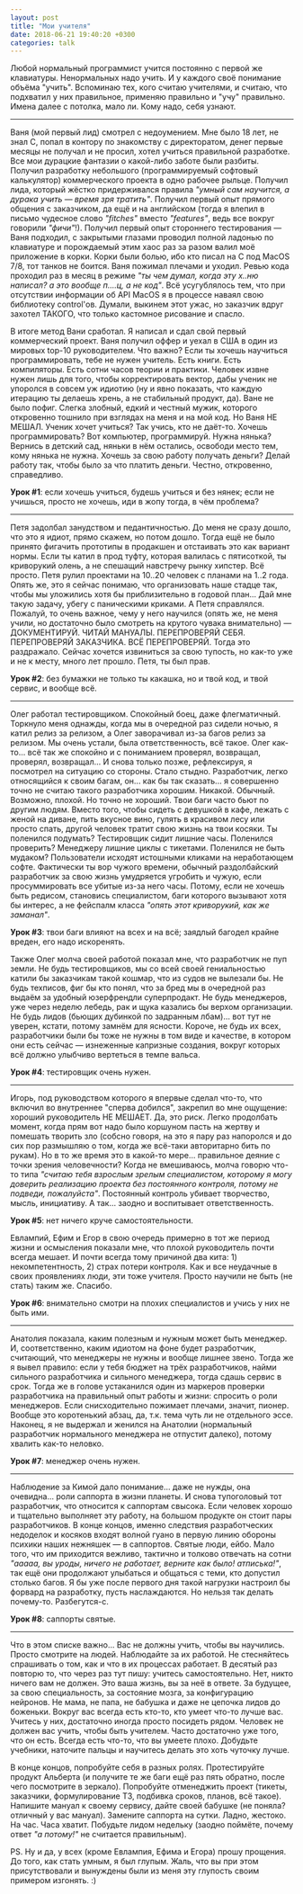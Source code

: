 ```yaml
---
layout: post
title: "Мои учителя"
date: 2018-06-21 19:40:20 +0300
categories: talk
---
```

Любой нормальный программист учится постоянно с первой же клавиатуры. Ненормальных надо учить. И у каждого своё понимание объёма "учить". Вспоминаю тех, кого считаю учителями, и считаю, что подхватил у них правильное, применяю правильно и "учу" правильно. Имена далее с потолка, мало ли. Кому надо, себя узнают.

---

Ваня (мой первый лид) смотрел с недоумением. Мне было 18 лет, не знал C, попал в контору по знакомству с директоратом, денег первые месяцы не получал и не просил, хотел учиться правильной разработке. Все мои дурацкие фантазии о какой-либо заботе были разбиты. Получил разработку небольшого (программируемый софтовый калькулятор) коммерческого проекта в одно рабочее рыльце. Получил лида, который жёстко придерживался правила *"умный сам научится, а дурака учить — время зря тратить"*. Получил первый опыт прямого общения с заказчиком, да ещё и на английском (тогда я влепил в письмо чудесное слово *"fitches"* вместо *"features"*, ведь все вокруг говорили *"фичи"*!). Получил первый опыт стороннего тестирования — Ваня подходил, с закрытыми глазами проводил полной ладонью по клавиатуре и порождаемый этим хаос раз за разом валил моё приложение в корки. Корки были болью, ибо кто писал на C под MacOS 7/8, тот танков не боится. Ваня пожимал плечами и уходил. Ревью кода проходил раз в месяц в режиме *"ты чем думал, когда эту х..ню написал? а это вообще п....ц, а не код"*. Всё усугублялось тем, что при отсутствии информации об API MacOS я в процессе наваял свою библиотеку control'ов. Думали, выкинем этот ужас, но заказчик вдруг захотел ТАКОГО, что только кастомное рисование и спасло.

В итоге метод Вани сработал. Я написал и сдал свой первый коммерческий проект. Ваня получил оффер и уехал в США в один из мировых top-10 руководителем. Что важно? Если ты хочешь научиться программировать, тебе не нужен учитель. Есть книги. Есть компиляторы. Есть сотни часов теории и практики. Человек извне нужен лишь для того, чтобы корректировать вектор, дабы ученик не упоролся в совсем уж идиотию (ну и явно показать, что каждую итерацию ты делаешь хрень, а не стабильный продукт, да). Ване не было пофиг. Слегка злобный, едкий и честный мужик, которого откровенно тошнило при взглядах на меня и на мой код. Но Ваня НЕ МЕШАЛ. Ученик хочет учиться? Так учись, кто не даёт-то. Хочешь программировать? Вот компьютер, программируй. Нужна нянька? Вернись в детский сад, няньки в нём остались, освободи место тем, кому нянька не нужна. Хочешь за свою работу получать деньги? Делай работу так, чтобы было за что платить деньги. Честно, откровенно, справедливо.

**Урок #1**: если хочешь учиться, будешь учиться и без нянек; если не учишься, просто не хочешь, иди в жопу тогда, в чём проблема?

---

Петя задолбал занудством и педантичностью. До меня не сразу дошло, что это я идиот, прямо скажем, но потом дошло. Тогда ещё не было принято фигачить прототипы в продакшен и отстаивать это как вариант нормы. Если ты катил в прод туфту, которая валилась с пятисоткой, ты криворукий олень, а не спешащий навстречу рынку хипстер. Всё просто. Петя рулил проектами на 10..20 человек с планами на 1..2 года. Опять же, это я сейчас понимаю, что организовать наше стадце так, чтобы мы уложились хотя бы приблизительно в годовой план... Дай мне такую задачу, убегу с паническими криками. А Петя справлялся. Пожалуй, то очень важное, чему у него научился (опять же, не меня учили, но достаточно было смотреть на крутого чувака внимательно) — ДОКУМЕНТИРУЙ. ЧИТАЙ МАНУАЛЫ. ПЕРЕПРОВЕРЯЙ СЕБЯ. ПЕРЕПРОВЕРЯЙ ЗАКАЗЧИКА. ВСЁ ПЕРЕПРОВЕРЯЙ. Тогда это раздражало. Сейчас хочется извиниться за свою тупость, но как-то уже и не к месту, много лет прошло. Петя, ты был прав.

**Урок #2**: без бумажки не только ты какашка, но и твой код, и твой сервис, и вообще всё.

---

Олег работал тестировщиком. Спокойный боец, даже флегматичный. Торкнуло меня однажды, когда мы в очередной раз сидели ночью, я катил релиз за релизом, а Олег заворачивал из-за багов релиз за релизом. Мы очень устали, была ответственность, всё такое. Олег как-то... всё так же спокойно и с пониманием проверял, возвращал, проверял, возвращал... И снова только позже, рефлексируя, я посмотрел на ситуацию со стороны. Стало стыдно. Разработчик, легко относящийся к своим багам, он... как бы так сказать... я совершенно точно не считаю такого разработчика хорошим. Никакой. Обычный. Возможно, плохой. Но точно не хороший. Твои баги часто бьют по другим людям. Вместо того, чтобы сидеть с девушкой в кафе, лежать с женой на диване, пить вкусное вино, гулять в красивом лесу или просто спать, другой человек тратит свою жизнь на твои косяки. Ты поленился подумать? Тестировщик сидит лишние часы. Поленился проверить? Менеджеру лишние циклы с тикетами. Поленился не быть мудаком? Пользователи исходят истошными кликами на неработающем софте. Фактически ты вор чужого времени, обычный раздолбайский разработчик за свою жизнь умудряется угробить и чужую, если просуммировать все убитые из-за него часы. Потому, если не хочешь быть редисом, становись специалистом, баги которого вызывают хотя бы интерес, а не фейспалм класса *"опять этот криворукий, как же заманал"*.

**Урок #3**: твои баги влияют на всех и на всё; заядлый багодел крайне вреден, его надо искоренять.

Также Олег молча своей работой показал мне, что разработчик не пуп земли. Не будь тестировщиков, мы со всей своей гениальностью катили бы заказчикам такой кошмар, что из судов не вылезали бы. Не будь техписов, фиг бы кто понял, что за бред мы в очередной раз выдаём за удобный юзерфрендли суперпродакт. Не будь менеджеров, уже через неделю лебедь, рак и щука казались бы верхом организации. Не будь лидов (бьющих дубинкой по задранным лбам)... вот тут не уверен, кстати, потому замнём для ясности. Короче, не будь их всех, разработчики были бы тоже не нужны в том виде и качестве, в котором они есть сейчас — изнеженные капризные создания, вокруг которых всё должно улыбчиво вертеться в темпе вальса.

**Урок #4**: тестировщик очень нужен.

---

Игорь, под руководством которого я впервые сделал что-то, что включил во внутреннее "сперва добился", закрепил во мне ощущение: хороший руководитель НЕ МЕШАЕТ. Да, это риск. Легко продолбать момент, когда прям вот надо было коршуном пасть на жертву и помешать творить зло (собсно говоря, на это я пару раз напоролся и до сих пор размышляю о том, когда же всё-таки авторитарно бить по рукам). Но в то же время это в какой-то мере... правильное деяние с точки зрения человечности? Когда не вмешиваюсь, молча говорю что-то типа *"считаю тебя взрослым зрелым специалистом, которому я могу доверить реализацию проекта без постоянного контроля, потому не подведи, пожалуйста"*. Постоянный контроль убивает творчество, мысль, инициативу. А так... заодно и воспитывает ответственность.

**Урок #5**: нет ничего круче самостоятельности.

Евлампий, Ефим и Егор в свою очередь примерно в тот же период жизни и осмысления показали мне, что плохой руководитель почти всегда мешает. И почти всегда тому причиной два кита: 1) некомпетентность, 2) страх потери контроля. Как и все неудачные в своих проявлениях люди, эти тоже учителя. Просто научили не быть (не стать) таким же. Спасибо.

**Урок #6**: внимательно смотри на плохих специалистов и учись у них не быть ими.

---

Анатолия показала, каким полезным и нужным может быть менеджер. И, соответственно, каким идиотом на фоне будет разработчик, считающий, что менеджеры не нужны и вообще лишнее звено. Тогда же я вывел правило: если у тебя бюджет на трёх разработчиков, найми сильного разработчика и сильного менеджера, тогда сдашь сервис в срок. Тогда же в голове устаканился один из маркеров проверки разработчика на правильный опыт работы и жизни: спросить о роли менеджеров. Если снисходительно пожимает плечами, значит, пионер. Вообще это коротенький абзац, да, т.к. тема чуть ли не отдельного эссе. Наконец, я не выдержал и женился на Анатолии (нормальный разработчик нормального менеджера не отпустит далеко), потому хвалить как-то неловко.

**Урок #7**: менеджер очень нужен.

---

Наблюдение за Кимой дало понимание... даже не нужды, она очевидна... роли саппорта в жизни планеты. И снова тупоголовый тот разработчик, что относится к саппортам свысока. Если человек хорошо и тщательно выполняет эту работу, на большом продукте он стоит пары разработчиков. В конце концов, именно следствия разработческих недоделок и косяков входят волной гуано в первую линию обороны психики наших нежняшек — в саппортов. Святые люди, ейбо. Мало того, что им приходится вежливо, тактично и толково отвечать на сотни *"ааааа, вы уроды, ничего не работает, верните как было! атписька!"*, так ещё они продолжают улыбаться и общаться с теми, кто допустил столько багов. Я бы уже после первого дня такой нагрузки настроил бы форвард на разработку, пусть наслаждаются. Но нельзя так делать почему-то. Разбегутся-с.

**Урок #8**: саппорты святые.

---

Что в этом списке важно... Вас не должны учить, чтобы вы научились. Просто смотрите на людей. Наблюдайте за их работой. Не стесняйтесь спрашивать о том, как и что в их процессах работает. В десятый раз повторю то, что через раз тут пишу: учитесь самостоятельно. Нет, никто ничего вам не должен. Это ваша жизнь, вы за неё в ответе. За будущее, за свою специальность, за состояние мозга, за конфигурацию нейронов. Не мама, не папа, не бабушка и даже не цепочка лидов до боженьки. Вокруг вас всегда есть кто-то, кто умеет что-то лучше вас. Учитесь у них, достаточно иногда просто посидеть рядом. Человек не должен вас учить, чтобы быть учителем. Часто достаточно уже того, что он есть. Всегда есть что-то, что вы умеете плохо. Добудьте учебники, наточите пальцы и научитесь делать это хоть чуточку лучше.

В конце концов, попробуйте себя в разных ролях. Протестируйте продукт Альберта (и получите те же баги ещё раз пять обратно, после чего посмотрите в зеркало). Попробуйте отменеджить проект (тикеты, заказчики, формулирование ТЗ, подбивка сроков, планов, всё такое). Напишите мануал к своему сервису, дайте своей бабушке (не поняла? отличный у вас мануал). Замените саппорта на сутки. Ладно, жестоко. На час. Часа хватит. Побудьте лидом недельку (заодно поймёте, почему ответ *"а потому!"* не считается правильным).

PS. Ну и да, у всех (кроме Евлампия, Ефима и Егора) прошу прощения. До того, как стать умным, я был глупым. Жаль, что вы при этом присутствовали и вынуждены были из меня эту глупость своим примером изгонять. :)

